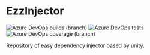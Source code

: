 # EzzInjector

![Azure DevOps builds (branch)](https://img.shields.io/azure-devops/build/gadan998/8ce8d513-9192-4f8c-aec5-e71be8436fca/1/master)
![Azure DevOps tests](https://img.shields.io/azure-devops/tests/gadan998/EzzInjector/1/master.svg?)
![Azure DevOps coverage (branch)](https://img.shields.io/azure-devops/coverage/gadan998/EzzInjector/1.svg?)

Repository of easy dependency injector based by unity.
